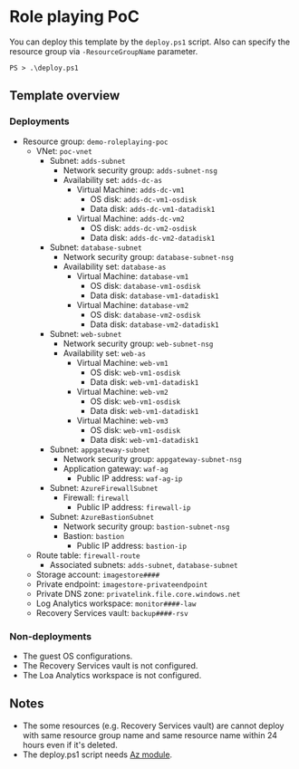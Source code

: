 # Role playing PoC

You can deploy this template by the `deploy.ps1` script. Also can specify the resource group via `-ResourceGroupName` parameter.

```
PS > .\deploy.ps1
```

## Template overview

### Deployments

- Resource group: `demo-roleplaying-poc`
    - VNet: `poc-vnet`
        - Subnet: `adds-subnet`
            - Network security group: `adds-subnet-nsg`
            - Availability set: `adds-dc-as`
                - Virtual Machine: `adds-dc-vm1`
                    - OS disk: `adds-dc-vm1-osdisk`
                    - Data disk: `adds-dc-vm1-datadisk1`
                - Virtual Machine: `adds-dc-vm2`
                    - OS disk: `adds-dc-vm2-osdisk`
                    - Data disk: `adds-dc-vm2-datadisk1`
        - Subnet: `database-subnet`
            - Network security group: `database-subnet-nsg`
            - Availability set: `database-as`
                - Virtual Machine: `database-vm1`
                    - OS disk: `database-vm1-osdisk`
                    - Data disk: `database-vm1-datadisk1`
                - Virtual Machine: `database-vm2`
                    - OS disk: `database-vm2-osdisk`
                    - Data disk: `database-vm2-datadisk1`
        - Subnet: `web-subnet`
            - Network security group: `web-subnet-nsg`
            - Availability set: `web-as`
                - Virtual Machine: `web-vm1`
                    - OS disk: `web-vm1-osdisk`
                    - Data disk: `web-vm1-datadisk1`
                - Virtual Machine: `web-vm2`
                    - OS disk: `web-vm1-osdisk`
                    - Data disk: `web-vm1-datadisk1`
                - Virtual Machine: `web-vm3`
                    - OS disk: `web-vm1-osdisk`
                    - Data disk: `web-vm1-datadisk1`
        - Subnet: `appgateway-subnet`
            - Network security group: `appgateway-subnet-nsg`
            - Application gateway: `waf-ag`
                - Public IP address: `waf-ag-ip`
        - Subnet: `AzureFirewallSubnet`
            - Firewall: `firewall`
                - Public IP address: `firewall-ip`
        - Subnet: `AzureBastionSubnet`
            - Network security group: `bastion-subnet-nsg`
            - Bastion: `bastion`
                - Public IP address: `bastion-ip`
    - Route table: `firewall-route`
        - Associated subnets: `adds-subnet`, `database-subnet`
    - Storage account: `imagestore####`
    - Private endpoint: `imagestore-privateendpoint`
    - Private DNS zone: `privatelink.file.core.windows.net`
    - Log Analytics workspace: `monitor####-law`
    - Recovery Services vault: `backup####-rsv`


### Non-deployments

- The guest OS configurations.
- The Recovery Services vault is not configured.
- The Loa Analytics workspace is not configured.

## Notes

- The some resources (e.g. Recovery Services vault) are cannot deploy with same resource group name and same resource name within 24 hours even if it's deleted.
- The deploy.ps1 script needs [Az module](https://www.powershellgallery.com/packages/Az/).
